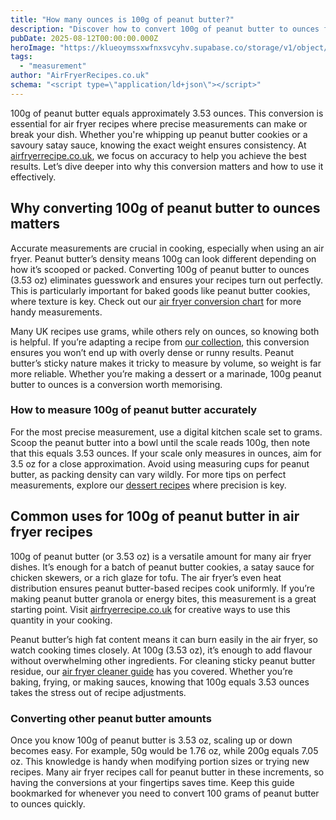 ```yaml
---
title: "How many ounces is 100g of peanut butter?"
description: "Discover how to convert 100g of peanut butter to ounces for perfect air fryer recipes. Get accurate measurements in seconds!"
pubDate: 2025-08-12T00:00:00.000Z
heroImage: "https://klueoymssxwfnxsvcyhv.supabase.co/storage/v1/object/public/md/how-many-ounces-is-100g-peanut-butter-60c99078.webp"
tags:
  - "measurement"
author: "AirFryerRecipes.co.uk"
schema: "<script type=\"application/ld+json\"></script>"
---
```


<p>100g of peanut butter equals approximately 3.53 ounces. This conversion is essential for air fryer recipes where precise measurements can make or break your dish. Whether you're whipping up peanut butter cookies or a savoury satay sauce, knowing the exact weight ensures consistency. At <a href=https://www.airfryerrecipe.co.uk>airfryerrecipe.co.uk</a>, we focus on accuracy to help you achieve the best results. Let’s dive deeper into why this conversion matters and how to use it effectively.</p>

<h2>Why converting 100g of peanut butter to ounces matters</h2>
<p>Accurate measurements are crucial in cooking, especially when using an air fryer. Peanut butter’s density means 100g can look different depending on how it’s scooped or packed. Converting 100g of peanut butter to ounces (3.53 oz) eliminates guesswork and ensures your recipes turn out perfectly. This is particularly important for baked goods like peanut butter cookies, where texture is key. Check out our <a href=https://www.airfryerrecipe.co.uk/air-fryer-conversion-chart>air fryer conversion chart</a> for more handy measurements.</p>

<p>Many UK recipes use grams, while others rely on ounces, so knowing both is helpful. If you’re adapting a recipe from <a href=https://www.airfryerrecipe.co.uk/recipes>our collection</a>, this conversion ensures you won’t end up with overly dense or runny results. Peanut butter’s sticky nature makes it tricky to measure by volume, so weight is far more reliable. Whether you’re making a dessert or a marinade, 100g peanut butter to ounces is a conversion worth memorising.</p>

<h3>How to measure 100g of peanut butter accurately</h3>
<p>For the most precise measurement, use a digital kitchen scale set to grams. Scoop the peanut butter into a bowl until the scale reads 100g, then note that this equals 3.53 ounces. If your scale only measures in ounces, aim for 3.5 oz for a close approximation. Avoid using measuring cups for peanut butter, as packing density can vary wildly. For more tips on perfect measurements, explore our <a href=https://www.airfryerrecipe.co.uk/recipe-category/dessert>dessert recipes</a> where precision is key.</p>

<h2>Common uses for 100g of peanut butter in air fryer recipes</h2>
<p>100g of peanut butter (or 3.53 oz) is a versatile amount for many air fryer dishes. It’s enough for a batch of peanut butter cookies, a satay sauce for chicken skewers, or a rich glaze for tofu. The air fryer’s even heat distribution ensures peanut butter-based recipes cook uniformly. If you’re making peanut butter granola or energy bites, this measurement is a great starting point. Visit <a href=https://www.airfryerrecipe.co.uk>airfryerrecipe.co.uk</a> for creative ways to use this quantity in your cooking.</p>

<p>Peanut butter’s high fat content means it can burn easily in the air fryer, so watch cooking times closely. At 100g (3.53 oz), it’s enough to add flavour without overwhelming other ingredients. For cleaning sticky peanut butter residue, our <a href=https://www.airfryerrecipe.co.uk/air-fryer-cleaner>air fryer cleaner guide</a> has you covered. Whether you’re baking, frying, or making sauces, knowing that 100g equals 3.53 ounces takes the stress out of recipe adjustments.</p>

<h3>Converting other peanut butter amounts</h3>
<p>Once you know 100g of peanut butter is 3.53 oz, scaling up or down becomes easy. For example, 50g would be 1.76 oz, while 200g equals 7.05 oz. This knowledge is handy when modifying portion sizes or trying new recipes. Many air fryer recipes call for peanut butter in these increments, so having the conversions at your fingertips saves time. Keep this guide bookmarked for whenever you need to convert 100 grams of peanut butter to ounces quickly.</p>